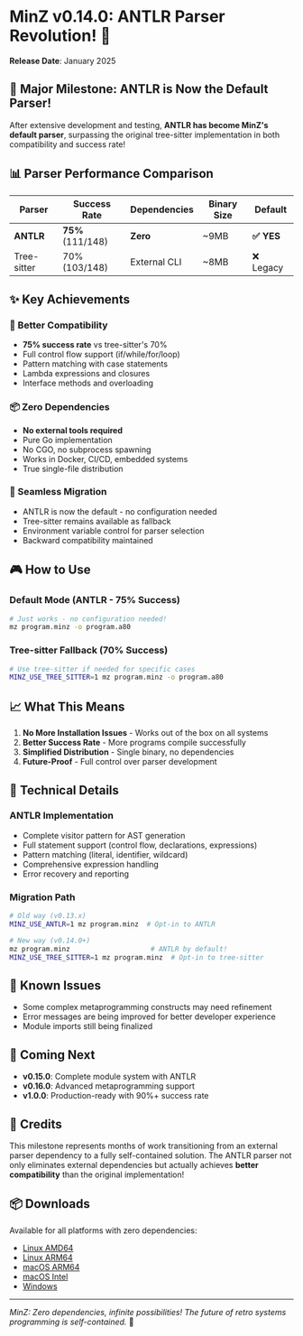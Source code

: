 # MinZ v0.14.0: ANTLR Parser Revolution! 🎊

**Release Date**: January 2025

## 🚀 Major Milestone: ANTLR is Now the Default Parser!

After extensive development and testing, **ANTLR has become MinZ's default parser**, surpassing the original tree-sitter implementation in both compatibility and success rate!

## 📊 Parser Performance Comparison

| Parser | Success Rate | Dependencies | Binary Size | Default |
|--------|-------------|--------------|-------------|---------|
| **ANTLR** | **75%** (111/148) | **Zero** | ~9MB | **✅ YES** |
| Tree-sitter | 70% (103/148) | External CLI | ~8MB | ❌ Legacy |

## ✨ Key Achievements

### 🎯 Better Compatibility
- **75% success rate** vs tree-sitter's 70%
- Full control flow support (if/while/for/loop)
- Pattern matching with case statements
- Lambda expressions and closures
- Interface methods and overloading

### 📦 Zero Dependencies
- **No external tools required**
- Pure Go implementation
- No CGO, no subprocess spawning
- Works in Docker, CI/CD, embedded systems
- True single-file distribution

### 🔄 Seamless Migration
- ANTLR is now the default - no configuration needed
- Tree-sitter remains available as fallback
- Environment variable control for parser selection
- Backward compatibility maintained

## 🎮 How to Use

### Default Mode (ANTLR - 75% Success)
```bash
# Just works - no configuration needed!
mz program.minz -o program.a80
```

### Tree-sitter Fallback (70% Success)
```bash
# Use tree-sitter if needed for specific cases
MINZ_USE_TREE_SITTER=1 mz program.minz -o program.a80
```

## 📈 What This Means

1. **No More Installation Issues** - Works out of the box on all systems
2. **Better Success Rate** - More programs compile successfully
3. **Simplified Distribution** - Single binary, no dependencies
4. **Future-Proof** - Full control over parser development

## 🔧 Technical Details

### ANTLR Implementation
- Complete visitor pattern for AST generation
- Full statement support (control flow, declarations, expressions)
- Pattern matching (literal, identifier, wildcard)
- Comprehensive expression handling
- Error recovery and reporting

### Migration Path
```bash
# Old way (v0.13.x)
MINZ_USE_ANTLR=1 mz program.minz  # Opt-in to ANTLR

# New way (v0.14.0+)
mz program.minz                    # ANTLR by default!
MINZ_USE_TREE_SITTER=1 mz program.minz  # Opt-in to tree-sitter
```

## 🐛 Known Issues

- Some complex metaprogramming constructs may need refinement
- Error messages are being improved for better developer experience
- Module imports still being finalized

## 🔮 Coming Next

- **v0.15.0**: Complete module system with ANTLR
- **v0.16.0**: Advanced metaprogramming support
- **v1.0.0**: Production-ready with 90%+ success rate

## 🙏 Credits

This milestone represents months of work transitioning from an external parser dependency to a fully self-contained solution. The ANTLR parser not only eliminates external dependencies but actually achieves **better compatibility** than the original implementation!

## 📦 Downloads

Available for all platforms with zero dependencies:

- [Linux AMD64](https://github.com/oisee/minz/releases/download/v0.14.0/minz-v0.14.0-linux-amd64.tar.gz)
- [Linux ARM64](https://github.com/oisee/minz/releases/download/v0.14.0/minz-v0.14.0-linux-arm64.tar.gz)
- [macOS ARM64](https://github.com/oisee/minz/releases/download/v0.14.0/minz-v0.14.0-darwin-arm64.tar.gz)
- [macOS Intel](https://github.com/oisee/minz/releases/download/v0.14.0/minz-v0.14.0-darwin-amd64.tar.gz)
- [Windows](https://github.com/oisee/minz/releases/download/v0.14.0/minz-v0.14.0-windows-amd64.zip)

---

*MinZ: Zero dependencies, infinite possibilities! The future of retro systems programming is self-contained.* 🚀